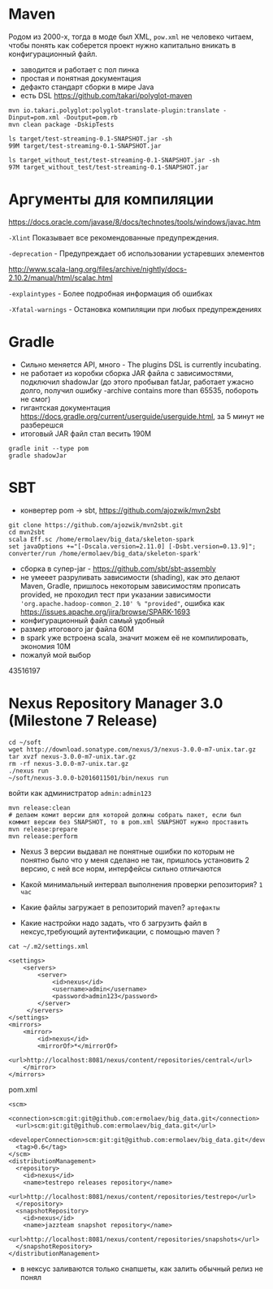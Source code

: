 # Maven
Родом из 2000-х, тогда в моде был XML, `pow.xml` не человеко читаем, чтобы понять как соберется проект нужно капитально вникать в конфигурационный файл.

- заводится и работает с пол пинка
- простая и понятная документация
- дефакто стандарт сборки в мире Java
- есть DSL https://github.com/takari/polyglot-maven

```
mvn io.takari.polyglot:polyglot-translate-plugin:translate -Dinput=pom.xml -Doutput=pom.rb
mvn clean package -DskipTests
```

```
ls target/test-streaming-0.1-SNAPSHOT.jar -sh
99M target/test-streaming-0.1-SNAPSHOT.jar

ls target_without_test/test-streaming-0.1-SNAPSHOT.jar -sh
97M target_without_test/test-streaming-0.1-SNAPSHOT.jar
```
# Аргументы для компиляции
https://docs.oracle.com/javase/8/docs/technotes/tools/windows/javac.htm

`-Xlint` Показывает все рекомендованные предупреждения.

`-deprecation` - Предупреждает об использовании устаревших элементов

http://www.scala-lang.org/files/archive/nightly/docs-2.10.2/manual/html/scalac.html


`-explaintypes` - Более подробная информация об ошибках

`-Xfatal-warnings` - Остановка компиляции при любых предупреждениях


# Gradle
- Сильно меняется API, много - The plugins DSL is currently incubating.
- не работает из коробки сборка JAR файла с зависимостями, подключил shadowJar (до этого пробывал fatJar, работает ужасно долго, получил ошибку -archive contains more than 65535, побороть не смог)
- гигантская документация https://docs.gradle.org/current/userguide/userguide.html, за 5 минут не разберешся
- итоговый JAR файл стал весить 190M

```
gradle init --type pom
gradle shadowJar
```

# SBT
- конвертер pom -> sbt, https://github.com/ajozwik/mvn2sbt
```
git clone https://github.com/ajozwik/mvn2sbt.git
cd mvn2sbt
scala Eff.sc /home/ermolaev/big_data/skeleton-spark
set javaOptions +="[-Dscala.version=2.11.0] [-Dsbt.version=0.13.9]"; converter/run /home/ermolaev/big_data/skeleton-spark'
```
- сборка в супер-jar - https://github.com/sbt/sbt-assembly
- не умееет разруливать зависимости (shading), как это делают Maven, Gradle, пришлось некоторым зависимостям прописать provided, не проходил тест при указании зависимости `'org.apache.hadoop-common_2.10' % "provided"`, ошибка как https://issues.apache.org/jira/browse/SPARK-1693
- конфигурационный файл самый удобный
- размер итогового jar файла 60M
- в spark уже встроена scala, значит можем её не компилировать, экономия 10M
- пожалуй мой выбор

43516197
# Nexus Repository Manager 3.0 (Milestone 7 Release)
```
cd ~/soft
wget http://download.sonatype.com/nexus/3/nexus-3.0.0-m7-unix.tar.gz
tar xvzf nexus-3.0.0-m7-unix.tar.gz
rm -rf nexus-3.0.0-m7-unix.tar.gz
./nexus run
~/soft/nexus-3.0.0-b2016011501/bin/nexus run
```
войти как администратор `admin:admin123`

```
mvn release:clean
# делаем комит версии для которой должны собрать пакет, если был коммит версии без SNAPSHOT, то в pom.xml SNAPSHOT нужно проставить
mvn release:prepare
mvn release:perform
```

- Nexus 3 версии выдавал не понятные ошибки по которым не понятно было что у меня сделано не так, пришлось установить 2 версию, с ней все норм, интерфейсы сильно отличаются
- Какой минимальный интервал выполнения проверки репозитория? `1 час`
- Какие файлы загружает в репозиторий maven? `артефакты`

- Какие настройки надо задать, что б загрузить файл в нексус,требующий аутентификации, с помощью maven ?

`cat ~/.m2/settings.xml`
```
<settings>
	<servers>
		<server>
			<id>nexus</id>
			<username>admin</username>
			<password>admin123</password>
		</server>
	 </servers>
</settings>
<mirrors>
	<mirror>
		<id>nexus</id>
		<mirrorOf>*</mirrorOf>
		<url>http://localhost:8081/nexus/content/repositories/central</url>
	</mirror>
</mirrors>
```
pom.xml
```
<scm>
  <connection>scm:git:git@github.com:ermolaev/big_data.git</connection>
  <url>scm:git:git@github.com:ermolaev/big_data.git</url>
  <developerConnection>scm:git:git@github.com:ermolaev/big_data.git</developerConnection>
  <tag>0.6</tag>
</scm>
<distributionManagement>
  <repository>
    <id>nexus</id>
    <name>testrepo releases repository</name>
    <url>http://localhost:8081/nexus/content/repositories/testrepo</url>
  </repository>
  <snapshotRepository>
    <id>nexus</id>
    <name>jazzteam snapshot repository</name>
    <url>http://localhost:8081/nexus/content/repositories/snapshots</url>
  </snapshotRepository>
</distributionManagement>
```

- в нексус заливаются только снапшеты, как залить обычный релиз не понял
